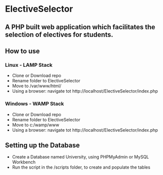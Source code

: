 # ElectiveSelector

## A PHP built web application which facilitates the selection of electives for students.

## How to use

### Linux - LAMP Stack

- Clone or Download repo
- Rename folder to ElectiveSelector
- Move to /var/www/html/
- Using a browser: navigate tot http://localhost/ElectiveSelector/index.php


### Windows - WAMP Stack

- Clone or Download repo
- Rename folder to ElectiveSelector
- Move to c:/wamp/www
- Using a browser: navigate tot http://localhost/ElectiveSelector/index.php


## Setting up the Database

- Create a Database named University, using PHPMyAdmin or MySQL Workbench
- Run the script in the /scripts folder, to create and populate the tables



